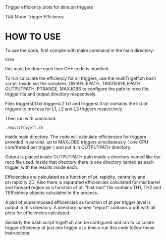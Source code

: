 Trigger efficiency plots for dimuon triggers

T## Muon Trigger Efficiency

# HOW TO USE
To use the code, first compile with make command in the main directory:
```
make
```
this must be done each time C++ code is modified.

To run calculate the efficiency for all triggers, use the
multiTrigeff.sh bash script. Inside set the variables:
ONIAFILEPATH, TRIGGERFILEPATH, OUTPUTPATH, PTRANGE, MAXJOBS
to configure the path to reco file, trigger file and output directory respectively.

Files triggersL1.txt triggersL2.txt and triggersL3.txt contains the list of
triggers to process for L1, L2 and L3 triggers respectively.

Then run with command:
```
./multiTrigeff.sh
```
inside main directory.
The code will calculate efficiencies for triggers provided in parallel,
up to MAXJOBS triggers simultaneusly ( one CPU core/thread per trigger ) and put it in OUTPUTPATH directory.

Output is placed inside OUTPUTPATH path inside a directory named like the reco file used.
Inside that directory there is one directory named as each trigger, with the results inside each.

Efficiencies are calculated as a function of pt, rapidity, centrality and pt+rapidity 2D. Also there is separated efficiencies calculated for mid barrel and forward region as a function of pt. "hist.root" file contains TH1, TH2 and TEfficiency objects calculated in the process.

A plot of superimposed efficiencies as function of pt per trigger level is output in this directory.
A directory named "report" contains a pdf with all plots for efficiencies calculated.

Similarly the bash script trigeff.sh can be configured and ran to calculate trigger efficiency of just one trigger
at a time.o run this code follow these instructions:


